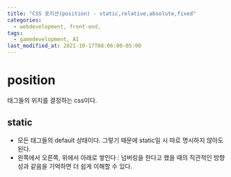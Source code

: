 ```yaml
---
title: "CSS 포지션(position) - static,relative,absolute,fixed"
categories:
  - webdevelopment, front-end,
tags:
  - gamedevelopment, AI
last_modified_at: 2021-10-17T08:06:00-05:00
---
```


# position

태그들의 위치를 결정하는 css이다.

## static

- 모든 태그들의 default 상태이다. 그렇기 때문에 static일 시 따로 명시하지 않아도 된다.
- 왼쪽에서 오른쪽, 위에서 아래로 쌓인다 : 넘버링을 한다고 했을 때의 직관적인 방향성과 같음을 기억하면 더 쉽게 이해할 수 있다.
